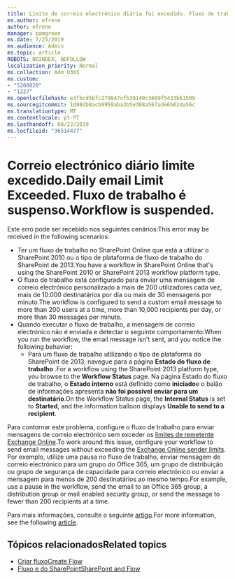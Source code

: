 ```yaml
---
title: Limite de correio electrónico diária foi excedido. Fluxo de trabalho é suspenso.
ms.author: efrene
author: efrene
manager: pamgreen
ms.date: 7/25/2019
ms.audience: Admin
ms.topic: article
ROBOTS: NOINDEX, NOFOLLOW
localization_priority: Normal
ms.collection: Adm_O365
ms.custom:
- "5200020"
- "1227"
ms.openlocfilehash: e3fbcd5bfc279847cfb39140c3689f5433b61509
ms.sourcegitcommit: 1d98db8acb9959aba3b5e308a567ade6b62da56c
ms.translationtype: MT
ms.contentlocale: pt-PT
ms.lasthandoff: 08/22/2019
ms.locfileid: "36514477"
---
```

# <a name="daily-email-limit-exceeded-workflow-is-suspended"></a><span data-ttu-id="6d7f6-103">Correio electrónico diário limite excedido.</span><span class="sxs-lookup"><span data-stu-id="6d7f6-103">Daily email Limit Exceeded.</span></span> <span data-ttu-id="6d7f6-104">Fluxo de trabalho é suspenso.</span><span class="sxs-lookup"><span data-stu-id="6d7f6-104">Workflow is suspended.</span></span>

<span data-ttu-id="6d7f6-105">Este erro pode ser recebido nos seguintes cenários:</span><span class="sxs-lookup"><span data-stu-id="6d7f6-105">This error may be received in the following scenarios:</span></span>

- <span data-ttu-id="6d7f6-106">Ter um fluxo de trabalho no SharePoint Online que está a utilizar o SharePoint 2010 ou o tipo de plataforma de fluxo de trabalho do SharePoint de 2013.</span><span class="sxs-lookup"><span data-stu-id="6d7f6-106">You have a workflow in SharePoint Online that's using the SharePoint 2010 or SharePoint 2013 workflow platform type.</span></span>
- <span data-ttu-id="6d7f6-107">O fluxo de trabalho está configurado para enviar uma mensagem de correio electrónico personalizado a mais de 200 utilizadores cada vez, mais de 10.000 destinatários por dia ou mais de 30 mensagens por minuto.</span><span class="sxs-lookup"><span data-stu-id="6d7f6-107">The workflow is configured to send a custom email message to more than 200 users at a time, more than 10,000 recipients per day, or more than 30 messages per minute.</span></span>
- <span data-ttu-id="6d7f6-108">Quando executar o fluxo de trabalho, a mensagem de correio electrónico não é enviada e detectar o seguinte comportamento:</span><span class="sxs-lookup"><span data-stu-id="6d7f6-108">When you run the workflow, the email message isn't sent, and you notice the following behavior:</span></span>
    - <span data-ttu-id="6d7f6-109">Para um fluxo de trabalho utilizando o tipo de plataforma do SharePoint de 2013, navegue para a página **Estado do fluxo de trabalho** .</span><span class="sxs-lookup"><span data-stu-id="6d7f6-109">For a workflow using the SharePoint 2013 platform type, you browse to the **Workflow Status** page.</span></span> <span data-ttu-id="6d7f6-110">Na página Estado do fluxo de trabalho, o **Estado interno** está definido como **iniciado**e o balão de informações apresenta **não foi possível enviar para um destinatário**.</span><span class="sxs-lookup"><span data-stu-id="6d7f6-110">On the Workflow Status page, the **Internal Status** is set to **Started**, and the information balloon displays **Unable to send to a recipient**.</span></span>

<span data-ttu-id="6d7f6-111">Para contornar este problema, configure o fluxo de trabalho para enviar mensagens de correio electrónico sem exceder os [limites de remetente Exchange Online](https://docs.microsoft.com/office365/servicedescriptions/exchange-online-service-description/exchange-online-limits#recipientlimits).</span><span class="sxs-lookup"><span data-stu-id="6d7f6-111">To work around this issue, configure your workflow to send email messages without exceeding the [Exchange Online sender limits](https://docs.microsoft.com/office365/servicedescriptions/exchange-online-service-description/exchange-online-limits#recipientlimits).</span></span> <span data-ttu-id="6d7f6-112">Por exemplo, utilize uma pausa no fluxo de trabalho, enviar mensagem de correio electrónico para um grupo do Office 365, um grupo de distribuição ou grupo de segurança de capacidade para correio electrónico ou enviar a mensagem para menos de 200 destinatários ao mesmo tempo.</span><span class="sxs-lookup"><span data-stu-id="6d7f6-112">For example, use a pause in the workflow, send the email to an Office 365 group, a distribution group or mail enabled security group, or send the message to fewer than 200 recipients at a time.</span></span>


<span data-ttu-id="6d7f6-113">Para mais informações, consulte o seguinte [artigo](https://support.microsoft.com/help/3150442/daily-email-limit-has-exceeded-and-your-workflow-has-been-suspended-or).</span><span class="sxs-lookup"><span data-stu-id="6d7f6-113">For more information, see the following [article](https://support.microsoft.com/help/3150442/daily-email-limit-has-exceeded-and-your-workflow-has-been-suspended-or).</span></span>

## <a name="related-topics"></a><span data-ttu-id="6d7f6-114">Tópicos relacionados</span><span class="sxs-lookup"><span data-stu-id="6d7f6-114">Related topics</span></span>
- [<span data-ttu-id="6d7f6-115">Criar fluxo</span><span class="sxs-lookup"><span data-stu-id="6d7f6-115">Create Flow</span></span>](https://support.office.com/article/Create-a-flow-for-a-list-or-library-in-SharePoint-Online-or-OneDrive-for-Business-a9c3e03b-0654-46af-a254-20252e580d01) 
- [<span data-ttu-id="6d7f6-116">Fluxo e do SharePoint</span><span class="sxs-lookup"><span data-stu-id="6d7f6-116">SharePoint and Flow</span></span>](https://flow.microsoft.com/blog/sharepoint-and-flow/) 